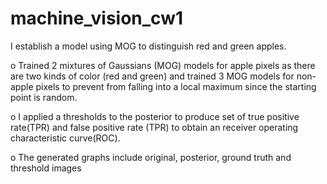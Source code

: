 # machine_vision_cw1
I establish a model using MOG to distinguish red and green apples.

o	Trained 2 mixtures of Gaussians (MOG) models for apple pixels as there are two kinds of color (red and green) and trained 3 MOG models for non-apple pixels to prevent from falling into a local maximum since the starting point is random.

o	I applied a thresholds to the posterior to produce set of true positive rate(TPR) and false positive rate (TPR) to obtain an receiver operating characteristic curve(ROC). 

o	The generated graphs include original, posterior, ground truth and threshold images

